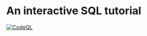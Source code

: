 # An interactive SQL tutorial
[![CodeQL](https://github.com/ReMarxist/learnsql/actions/workflows/codeql.yml/badge.svg)](https://github.com/ReMarxist/learnsql/actions/workflows/codeql.yml)